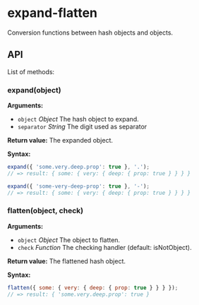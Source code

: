# expand-flatten

Conversion functions between hash objects and objects.

## API

List of methods:

### expand(object)

**Arguments:**

  * `object` *Object* The hash object to expand.
  * `separator` *String* The digit used as separator

**Return value:** The expanded object.

**Syntax:**

```js
expand({ 'some.very.deep.prop': true }, '.');
// => result: { some: { very: { deep: { prop: true } } } }

expand({ 'some-very-deep-prop': true }, '-');
// => result: { some: { very: { deep: { prop: true } } } }
```

### flatten(object, check)

**Arguments:**

  * `object` *Object*   The object to flatten.
  * `check`  *Function* The checking handler (default: isNotObject).

**Return value:** The flattened hash object.

**Syntax:**

```js
flatten({ some: { very: { deep: { prop: true } } } });
// => result: { 'some.very.deep.prop': true }
```

